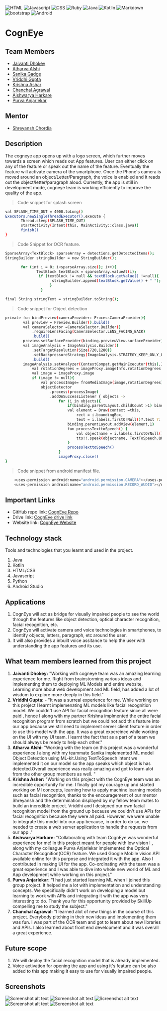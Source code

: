 ![HTML](https://img.shields.io/badge/HTML-239120?style=for-the-badge&logo=html5&logoColor=white)
![Javascript](https://img.shields.io/badge/JavaScript-F7DF1E?style=for-the-badge&logo=javascript&logoColor=black)
![CSS](https://img.shields.io/badge/CSS3-1572B6?style=for-the-badge&logo=css3&logoColor=white)
![Ruby](https://img.shields.io/badge/Ruby-CC342D?style=for-the-badge&logo=ruby&logoColor=white)
![Java](https://img.shields.io/badge/Java-ED8B00?style=for-the-badge&logo=java&logoColor=white)
![Kotlin](https://img.shields.io/badge/Kotlin-0095D5?&style=for-the-badge&logo=kotlin&logoColor=white)
![Markdown](https://img.shields.io/badge/Markdown-000000?style=for-the-badge&logo=markdown&logoColor=white)
![bootstrap](https://img.shields.io/badge/Bootstrap-563D7C?style=for-the-badge&logo=bootstrap&logoColor=white)
![Android](https://img.shields.io/badge/Android-3DDC84?style=for-the-badge&logo=android&logoColor=whi)
# CognEye

## Team Members
* [Jaivanti Dhokey](https://github.com/jaivanti)
* [Atharva Alshi](https://github.com/atharva1608)
* [Sanika Gadge](https://github.com/Sanikagadge15)
* [Vriddhi Gupta](https://github.com/Vriddhigupta)
* [Krishna Ashar](https://github.com/Krishna26Ashar)
* [Chanchal Agrawal](https://github.com/chanchal221b)
* [Aishwarya Harkare](https://github.com/Aishwarya856)
* [Purva Anjarlekar](https://github.com/Caddonix)

## Mentor
* [Shreyansh Chordia](https://github.com/shreyanshchordia)

## Description
The cogneye app opens up with a logo screen, which further moves towards a screen which reads out App features. User can either click on any of the feature or speak out the name of the feature. Eventually the feature will activate camera of the smartphone. Once the Phone's camera is moved around an object/Letter/Paragraph, the voice is enabled and it reads out the object/letter/paragraph aloud.
Currently, the app is still in development mode, cogneye team is working efficiently to improve the quality of the app.
> Code snippet for splash screen
```bash
val SPLASH_TIME_OUT = 4000.toLong()
Executors.newSingleThreadExecutor().execute {
       Thread.sleep(SPLASH_TIME_OUT)
       startActivity(Intent(this, MainActivity::class.java))
       finish()
}
```

>Code Snippet for OCR feature.

```bash
SparseArray<TextBlock> sparseArray = detections.getDetectedItems();
StringBuilder stringBuilder = new StringBuilder();

       for (int i = 0; i<sparseArray.size(); i++){
              TextBlock textBlock = sparseArray.valueAt(i);
               if (textBlock != null && textBlock.getValue() !=null){
                     stringBuilder.append(textBlock.getValue() + " ");
                    }
                }

final String stringText = stringBuilder.toString();
```

> Code snippet for Object detection
```bash
private fun bindPreview(cameraProvider: ProcessCameraProvider){
        val preview = Preview.Builder().build()
        val cameraSelector =CameraSelector.Builder()
            .requireLensFacing(CameraSelector.LENS_FACING_BACK)
            .build()
        preview.setSurfaceProvider(binding.previewView.surfaceProvider)
        val imageAnalysis = ImageAnalysis.Builder()
            .setTargetResolution(Size(720,1280))
            .setBackpressureStrategy(ImageAnalysis.STRATEGY_KEEP_ONLY_LATEST)
            .build()
        imageAnalysis.setAnalyzer(ContextCompat.getMainExecutor(this),ImageAnalysis.Analyzer{ imageProxy ->
            val rotationDegrees = imageProxy.imageInfo.rotationDegrees
            val image = imageProxy.image
            if (image != null){
                val processImage= fromMediaImage(image,rotationDegrees)
                objectDetector
                    .process(processImage)
                    .addOnSuccessListener { objects ->
                        for (i in objects){
                            if(binding.parentLayout.childCount >1) binding.parentLayout.removeViewAt(1)
                            val element = Draw(context =this,
                                rect = i.boundingBox,
                                text = i.labels.firstOrNull()?.text ?: "Undefined")
                            binding.parentLayout.addView(element,1)
                            fun processTexttoSpeech() {
                                val objectname = i.labels.firstOrNull()?.text ?: "Undefined"
                                tts!!.speak(objectname, TextToSpeech.QUEUE_FLUSH, null, "")
                            }
                            processTexttoSpeech()
                        }
                        imageProxy.close()
}
```

>Code snippet from android manifest file.
```bash
    <uses-permission android:name="android.permission.CAMERA"></uses-permission>
    <uses-permission android:name="android.permission.RECORD_AUDIO"></uses-permission>
```

<!--Don't forget to replace the link here with **_your own Github repository_** link. -->

## Important Links

* GitHub repo link: [CognEye Repo](https://github.com/CognEye/CognEye)
* Drive link: [CognEye drive link](https://drive.google.com/drive/folders/1pjNYFkQNOuKjL1RA7lDQqLeqY4qTpyS_?usp=sharing)
* Website link: [CognEye Website](https://cogneye.github.io/)

## Technology stack

Tools and technologies that you learnt and used in the project.

1. Java
2. Kotlin
3. HTML/CSS
4. Javascript
5. Python
6. Android Studio

## Applications
1. CognEye will act as bridge for visually impaired people to see the world through the features like object detection, optical character recognition, facial recognition, etc.
2. CognEye will activate camera and voice technologies in smartphones, to identify objects, letters, paragraph, etc around the user.
3. It will also provides a inbuilt voice assitance to help the user with understanding the app features and its use.

## What team members learned from this project



1. **Jaivanti Dhokey:** "Working with cogneye team was an amazing learning experience for me. Right from brainstorming various ideas and implementing them to deploying ML Models and entire website, Learning more about web development and ML field, has added a lot of wisdom to explore more deeply in this field."
2. **Vriddhi Gupta:** - "It was a surreal experience for me. While working on this project I learnt implemenating ML models like facial recognition model. We couldn't use API for facial recognition feature since all were paid , hence I along with my partner Krishna implmented the entire facial recognition program from scratch but we could not add  this feature into our app because we still need to implement server client feature in order to use this model with the app. It was a great expereince while working on the UI with my UI team. I learnt the fact that as a part of a team we should always be ready to help each other."
3. **Atharva Alshi:** "Working with the team on this project was a wonderful experience.I along with my teammate Sanika implemented ML model Object Detection using ML-kit.Using TextToSpeech intent we implemented it on our model so the app speaks which object is has detected.Overall experience was really amazing and got to learn alot from the other group members as well. "
4. **Krishna Asher:** "Working on this project with the CognEye team was an incredible opportunity for me. I finally got my courage up and started working on Ml concepts, learning how to apply machine learning models such as facial recognition, thanks to the encouragement of our mentor Shreyansh and the determination displayed by my fellow team mates to build an incredible project. Vriddhi and I designed our own facial recognition model from the ground up because we couldn't use APIs for facial recognition because they were all paid. However, we were unable to integrate this model into our app because, in order to do so, we needed to create a web server application to handle the requests from our app ."
5. **Aishwarya Harkare:** "Collaborating with team CognEye was wonderful experience for me! In this project meant for people with low vision I , along with my colleague Purva Anjarlekar implemented the Optical Character Recognition(OCR) feature. We used Google Mobile vision API available online for this purpose and integrated it with the app. Also I contributed in making UI for the app. Co-ordinating with the team was a great experience and I  was able to dive into whole new world of ML and App development while working on this project." 
6. **Purva Anjarlekar:** "I had just started learning ML when I joined this group project. It helped me a lot with implementation and understanding concepts. We specifically didn't work on developing a model but learning to work with APIs and integrating it with the app was very interesting to do. Thank you for this opportunity provided by SkillUp compelling me to study the subject."
7. **Chanchal Agrawal:** "I learned alot of new things in the course of this project. Everybody pitching in their new ideas and implementing them was fun. I was part of the OCR team and got to learn about new libraries and APIs. I also learned about front end development and it was overall a great experience. 
## Future scope
1. We will deploy the facial recognition model that is already implemented.
2. Voice activation for opening the app and using it's feature can be also added to this app making it easy to use for visually impaired people.

## Screenshots

![Screenshot alt text](https://github.com/Vriddhigupta/CognEye-1/blob/main/WhatsApp%20Image%202021-05-21%20at%202.10.08%20PM%20(4).jpeg)
![Screenshot alt text](https://github.com/Vriddhigupta/CognEye-1/blob/main/WhatsApp%20Image%202021-05-21%20at%202.10.08%20PM%20(3).jpeg)
![Screenshot alt text](https://github.com/Vriddhigupta/CognEye-1/blob/main/WhatsApp%20Image%202021-05-21%20at%202.10.08%20PM%20(2).jpeg)
![Screenshot alt text](https://github.com/Vriddhigupta/CognEye-1/blob/main/WhatsApp%20Image%202021-05-21%20at%202.10.08%20PM%20(1).jpeg)
![Screenshot alt text](https://github.com/Vriddhigupta/CognEye-1/blob/main/WhatsApp%20Image%202021-05-21%20at%202.10.08%20PM.jpeg)
